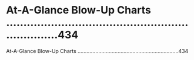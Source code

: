 # At-A-Glance Blow-Up Charts ....................................................................434

At-A-Glance Blow-Up Charts ....................................................................434